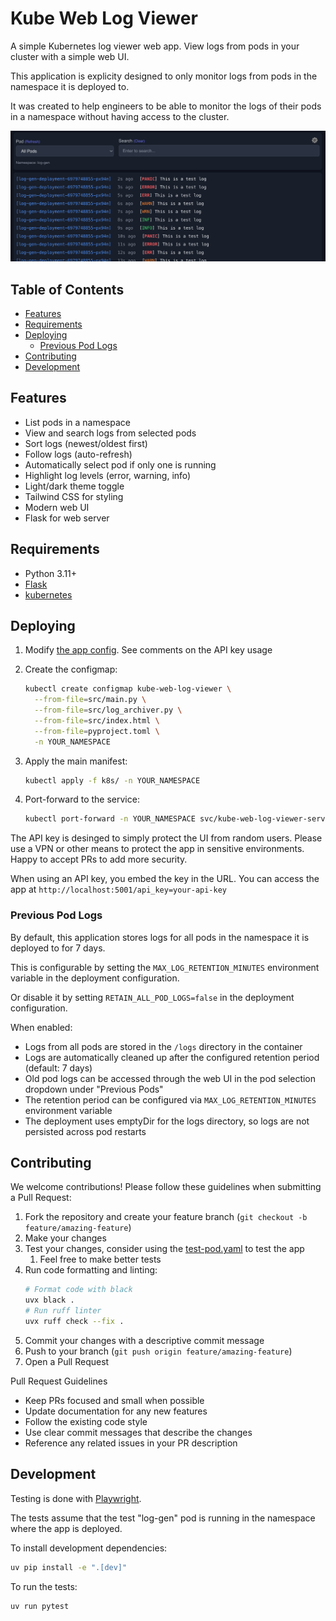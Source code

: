 # Kube Web Log Viewer<!-- omit in toc -->

A simple Kubernetes log viewer web app. View logs from pods in your cluster with a simple web UI.

This application is explicity designed to only monitor logs from pods in the namespace it is deployed to.

It was created to help engineers to be able to monitor the logs of their pods in a namespace without having access to the cluster.

![screenshot](kube-web-log-viewer.png)

## Table of Contents<!-- omit in toc -->

- [Features](#features)
- [Requirements](#requirements)
- [Deploying](#deploying)
  - [Previous Pod Logs](#previous-pod-logs)
- [Contributing](#contributing)
- [Development](#development)

## Features

- List pods in a namespace
- View and search logs from selected pods
- Sort logs (newest/oldest first)
- Follow logs (auto-refresh)
- Automatically select pod if only one is running
- Highlight log levels (error, warning, info)
- Light/dark theme toggle
- Tailwind CSS for styling
- Modern web UI
- Flask for web server

## Requirements

- Python 3.11+
- [Flask](https://flask.palletsprojects.com/)
- [kubernetes](https://github.com/kubernetes-client/python)

## Deploying

1. Modify [the app config](k8s/deployment.yaml). See comments on the API key usage
2. Create the configmap:

    ```sh
    kubectl create configmap kube-web-log-viewer \
      --from-file=src/main.py \
      --from-file=src/log_archiver.py \
      --from-file=src/index.html \
      --from-file=pyproject.toml \
      -n YOUR_NAMESPACE
    ```

3. Apply the main manifest:

    ```sh
    kubectl apply -f k8s/ -n YOUR_NAMESPACE
    ```

4. Port-forward to the service:

    ```sh
    kubectl port-forward -n YOUR_NAMESPACE svc/kube-web-log-viewer-service 5001:5001
    ```

The API key is desinged to simply protect the UI from random users. Please use a VPN or other means to protect the app in sensitive environments. Happy to accept PRs to add more security.

When using an API key, you embed the key in the URL. You can access the app at `http://localhost:5001/api_key=your-api-key`

### Previous Pod Logs

By default, this application stores logs for all pods in the namespace it is deployed to for 7 days.

This is configurable by setting the `MAX_LOG_RETENTION_MINUTES` environment variable in the deployment configuration.

Or disable it by setting `RETAIN_ALL_POD_LOGS=false` in the deployment configuration.

When enabled:

- Logs from all pods are stored in the `/logs` directory in the container
- Logs are automatically cleaned up after the configured retention period (default: 7 days)
- Old pod logs can be accessed through the web UI in the pod selection dropdown under "Previous Pods"
- The retention period can be configured via `MAX_LOG_RETENTION_MINUTES` environment variable
- The deployment uses emptyDir for the logs directory, so logs are not persisted across pod restarts


## Contributing

We welcome contributions! Please follow these guidelines when submitting a Pull Request:

1. Fork the repository and create your feature branch (`git checkout -b feature/amazing-feature`)
2. Make your changes
3. Test your changes, consider using the [test-pod.yaml](tests/test-pod.yaml) to test the app
   1. Feel free to make better tests
4. Run code formatting and linting:
   ```sh
   # Format code with black
   uvx black .
   # Run ruff linter
   uvx ruff check --fix .
   ```
5. Commit your changes with a descriptive commit message
6. Push to your branch (`git push origin feature/amazing-feature`)
7. Open a Pull Request

Pull Request Guidelines

- Keep PRs focused and small when possible
- Update documentation for any new features
- Follow the existing code style
- Use clear commit messages that describe the changes
- Reference any related issues in your PR description


## Development

Testing is done with [Playwright](https://playwright.dev/).

The tests assume that the test "log-gen" pod is running in the namespace where the app is deployed.

To install development dependencies:

```sh
uv pip install -e ".[dev]"
```

To run the tests:

```sh
uv run pytest
```
